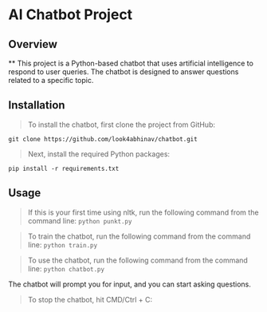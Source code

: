 # AI Chatbot Project
## Overview

** This project is a Python-based chatbot that uses artificial intelligence to respond to user queries. The chatbot is designed to answer questions related to a specific topic.

## Installation
> To install the chatbot, first clone the project from GitHub:

`git clone https://github.com/look4abhinav/chatbot.git`
>Next, install the required Python packages:

`pip install -r requirements.txt`

## Usage
> If this is your first time using nltk, run the following command from the command line:
`python punkt.py`

> To train the chatbot, run the following command from the command line:
`python train.py`

> To use the chatbot, run the following command from the command line:
`python chatbot.py`

The chatbot will prompt you for input, and you can start asking questions.

> To stop the chatbot, hit CMD/Ctrl + C:


<!-- References
[Link to reference #1]
[Link to reference #2] -->
